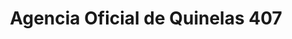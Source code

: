 ---
title: "Agencia Oficial de Quinelas 407"
url: /dos-de-mayo/agencia-oficial-de-quinelas-407/
shop: lotería
---